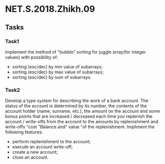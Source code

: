 # NET.S.2018.Zhikh.09
## Tasks
### Task1
Implement the method of "bubble" sorting for juggle array(for integer values) with possibility of:
- sorting (esc/dec) by min value of subarrays;
- sorting (esc/dec) by max value of subarrays;
- sorting (esc/dec) by sum of subarrays.
### Task2
Develop a type system for describing the work of a bank account. The status of the account is determined by its number, the contents of the account holder (name, surname, etc.), the amount on the account and some bonus points that are increased / decreased each time you replenish the account / write-offs from the account to the amounts by replenishment and write-offs "cost "Balance and" value "of the replenishment. Impliment the following features:
- perform replenishment to the account;
- execute an account write-off;
- create a new account;
- close an account.
